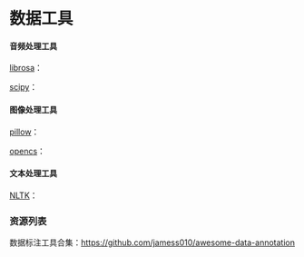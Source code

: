 # 数据工具
#### 音频处理工具

[librosa](https://github.com/jamess010/AIOpen/tree/master/data/tools/librosa)：

[scipy](https://github.com/jamess010/AIOpen/tree/master/data/tools/scipy)：

#### 图像处理工具

[pillow](https://github.com/jamess010/AIOpen/tree/master/data/tools/pillow)：

[opencs](https://github.com/jamess010/AIOpen/tree/master/data/tools/opencv)：

#### 文本处理工具

[NLTK](https://github.com/jamess010/AIOpen/tree/master/data/tools/NLTK)：

### 资源列表

数据标注工具合集：https://github.com/jamess010/awesome-data-annotation
